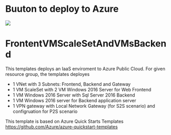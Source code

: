 # Buuton to deploy to Azure
<a href="https://azuredeploy.net/?repository=https://github.com/Soruk/AzureRMTemplates/tree/master/FrontentVMScaleSetAndVMsBackend" target="_blank">
    <img src="http://azuredeploy.net/deploybutton.png"/>
</a>

# FrontentVMScaleSetAndVMsBackend
This templates deploys an IaaS enviroment to Azure Public Cloud.
For given resource group, the templates deployes
- 1 VNet with 3 Subnets: Frontend, Backend and Gateway
- 1 VM ScaleSet with 2 VM Windows 2016 Server for Web Frontend
- 1 VM Windows 2016 Server with Sql Server 2016 Backend
- 1 VM Windows 2016 server for Backend application server
- 1 VPN gateway with Local Network Gateway (for S2S scenario) and configruation for P2S scenario

This template is based on Azure Quick Starts Templates
https://github.com/Azure/azure-quickstart-templates
